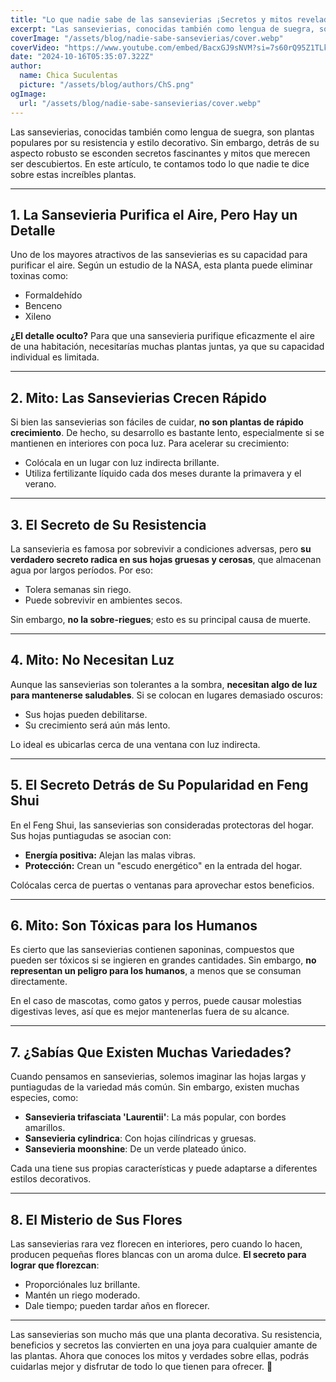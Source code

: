 ```yaml
---
title: "Lo que nadie sabe de las sansevierias ¡Secretos y mitos revelados!"
excerpt: "Las sansevierias, conocidas también como lengua de suegra, son plantas populares por su resistencia y estilo decorativo."
coverImage: "/assets/blog/nadie-sabe-sansevierias/cover.webp"
coverVideo: "https://www.youtube.com/embed/BacxGJ9sNVM?si=7s60rQ95Z1TLknaS"
date: "2024-10-16T05:35:07.322Z"
author:
  name: Chica Suculentas
  picture: "/assets/blog/authors/ChS.png"
ogImage:
  url: "/assets/blog/nadie-sabe-sansevierias/cover.webp"
---
```


Las sansevierias, conocidas también como lengua de suegra, son plantas populares por su resistencia y estilo decorativo. Sin embargo, detrás de su aspecto robusto se esconden secretos fascinantes y mitos que merecen ser descubiertos. En este artículo, te contamos todo lo que nadie te dice sobre estas increíbles plantas.

---

## 1. **La Sansevieria Purifica el Aire, Pero Hay un Detalle**

Uno de los mayores atractivos de las sansevierias es su capacidad para purificar el aire. Según un estudio de la NASA, esta planta puede eliminar toxinas como:

- Formaldehído
- Benceno
- Xileno

**¿El detalle oculto?** Para que una sansevieria purifique eficazmente el aire de una habitación, necesitarías muchas plantas juntas, ya que su capacidad individual es limitada.

---

## 2. **Mito: Las Sansevierias Crecen Rápido**

Si bien las sansevierias son fáciles de cuidar, **no son plantas de rápido crecimiento**. De hecho, su desarrollo es bastante lento, especialmente si se mantienen en interiores con poca luz. Para acelerar su crecimiento:

- Colócala en un lugar con luz indirecta brillante.
- Utiliza fertilizante líquido cada dos meses durante la primavera y el verano.

---

## 3. **El Secreto de Su Resistencia**

La sansevieria es famosa por sobrevivir a condiciones adversas, pero **su verdadero secreto radica en sus hojas gruesas y cerosas**, que almacenan agua por largos períodos. Por eso:

- Tolera semanas sin riego.
- Puede sobrevivir en ambientes secos.

Sin embargo, **no la sobre-riegues**; esto es su principal causa de muerte.

---

## 4. **Mito: No Necesitan Luz**

Aunque las sansevierias son tolerantes a la sombra, **necesitan algo de luz para mantenerse saludables**. Si se colocan en lugares demasiado oscuros:

- Sus hojas pueden debilitarse.
- Su crecimiento será aún más lento.

Lo ideal es ubicarlas cerca de una ventana con luz indirecta.

---

## 5. **El Secreto Detrás de Su Popularidad en Feng Shui**

En el Feng Shui, las sansevierias son consideradas protectoras del hogar. Sus hojas puntiagudas se asocian con:

- **Energía positiva:** Alejan las malas vibras.
- **Protección:** Crean un "escudo energético" en la entrada del hogar.

Colócalas cerca de puertas o ventanas para aprovechar estos beneficios.

---

## 6. **Mito: Son Tóxicas para los Humanos**

Es cierto que las sansevierias contienen saponinas, compuestos que pueden ser tóxicos si se ingieren en grandes cantidades. Sin embargo, **no representan un peligro para los humanos**, a menos que se consuman directamente.

En el caso de mascotas, como gatos y perros, puede causar molestias digestivas leves, así que es mejor mantenerlas fuera de su alcance.

---

## 7. **¿Sabías Que Existen Muchas Variedades?**

Cuando pensamos en sansevierias, solemos imaginar las hojas largas y puntiagudas de la variedad más común. Sin embargo, existen muchas especies, como:

- **Sansevieria trifasciata 'Laurentii'**: La más popular, con bordes amarillos.
- **Sansevieria cylindrica**: Con hojas cilíndricas y gruesas.
- **Sansevieria moonshine**: De un verde plateado único.

Cada una tiene sus propias características y puede adaptarse a diferentes estilos decorativos.

---

## 8. **El Misterio de Sus Flores**

Las sansevierias rara vez florecen en interiores, pero cuando lo hacen, producen pequeñas flores blancas con un aroma dulce. **El secreto para lograr que florezcan**:

- Proporciónales luz brillante.
- Mantén un riego moderado.
- Dale tiempo; pueden tardar años en florecer.

---


Las sansevierias son mucho más que una planta decorativa. Su resistencia, beneficios y secretos las convierten en una joya para cualquier amante de las plantas. Ahora que conoces los mitos y verdades sobre ellas, podrás cuidarlas mejor y disfrutar de todo lo que tienen para ofrecer. 🌿

